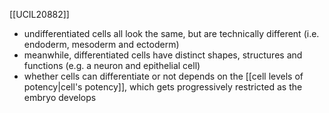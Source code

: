 [[UCIL20882]]

- undifferentiated cells all look the same, but are technically different (i.e. endoderm, mesoderm and ectoderm)
- meanwhile, differentiated cells have distinct shapes, structures and functions (e.g. a neuron and epithelial cell)
- whether cells can differentiate or not depends on the [[cell levels of potency|cell's potency]], which gets progressively restricted as the embryo develops
